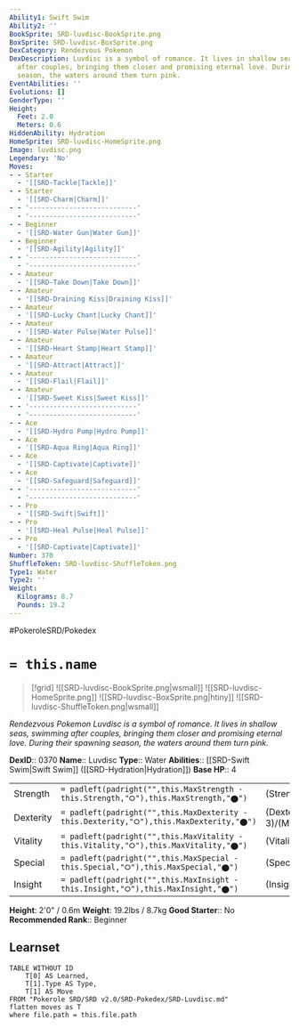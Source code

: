 ```yaml
---
Ability1: Swift Swim
Ability2: ''
BookSprite: SRD-luvdisc-BookSprite.png
BoxSprite: SRD-luvdisc-BoxSprite.png
DexCategory: Rendezvous Pokemon
DexDescription: Luvdisc is a symbol of romance. It lives in shallow seas, swimming
  after couples, bringing them closer and promising eternal love. During their spawning
  season, the waters around them turn pink.
EventAbilities: ''
Evolutions: []
GenderType: ''
Height:
  Feet: 2.0
  Meters: 0.6
HiddenAbility: Hydration
HomeSprite: SRD-luvdisc-HomeSprite.png
Image: luvdisc.png
Legendary: 'No'
Moves:
- - Starter
  - '[[SRD-Tackle|Tackle]]'
- - Starter
  - '[[SRD-Charm|Charm]]'
- - '---------------------------'
  - '---------------------------'
- - Beginner
  - '[[SRD-Water Gun|Water Gun]]'
- - Beginner
  - '[[SRD-Agility|Agility]]'
- - '---------------------------'
  - '---------------------------'
- - Amateur
  - '[[SRD-Take Down|Take Down]]'
- - Amateur
  - '[[SRD-Draining Kiss|Draining Kiss]]'
- - Amateur
  - '[[SRD-Lucky Chant|Lucky Chant]]'
- - Amateur
  - '[[SRD-Water Pulse|Water Pulse]]'
- - Amateur
  - '[[SRD-Heart Stamp|Heart Stamp]]'
- - Amateur
  - '[[SRD-Attract|Attract]]'
- - Amateur
  - '[[SRD-Flail|Flail]]'
- - Amateur
  - '[[SRD-Sweet Kiss|Sweet Kiss]]'
- - '---------------------------'
  - '---------------------------'
- - Ace
  - '[[SRD-Hydro Pump|Hydro Pump]]'
- - Ace
  - '[[SRD-Aqua Ring|Aqua Ring]]'
- - Ace
  - '[[SRD-Captivate|Captivate]]'
- - Ace
  - '[[SRD-Safeguard|Safeguard]]'
- - '---------------------------'
  - '---------------------------'
- - Pro
  - '[[SRD-Swift|Swift]]'
- - Pro
  - '[[SRD-Heal Pulse|Heal Pulse]]'
- - Pro
  - '[[SRD-Captivate|Captivate]]'
Number: 370
ShuffleToken: SRD-luvdisc-ShuffleToken.png
Type1: Water
Type2: ''
Weight:
  Kilograms: 8.7
  Pounds: 19.2
---
```


#PokeroleSRD/Pokedex

# `= this.name`

> [!grid]
> ![[SRD-luvdisc-BookSprite.png|wsmall]]
> ![[SRD-luvdisc-HomeSprite.png]]
> ![[SRD-luvdisc-BoxSprite.png|htiny]]
> ![[SRD-luvdisc-ShuffleToken.png|wsmall]]


*Rendezvous Pokemon*
*Luvdisc is a symbol of romance. It lives in shallow seas, swimming after couples, bringing them closer and promising eternal love. During their spawning season, the waters around them turn pink.*

**DexID**:: 0370
**Name**:: Luvdisc
**Type**:: Water
**Abilities**:: [[SRD-Swift Swim|Swift Swim]] ([[SRD-Hydration|Hydration]])
**Base HP**:: 4

|           |                                                                                        |                                          |
| --------- | -------------------------------------------------------------------------------------- | ---------------------------------------- |
| Strength  | `= padleft(padright("",this.MaxStrength - this.Strength,"⭘"),this.MaxStrength,"⬤")`    | (Strength::1)/(MaxStrength::3)   |
| Dexterity | `= padleft(padright("",this.MaxDexterity - this.Dexterity,"⭘"),this.MaxDexterity,"⬤")` | (Dexterity:: 3)/(MaxDexterity::6) |
| Vitality  | `= padleft(padright("",this.MaxVitality - this.Vitality,"⭘"),this.MaxVitality,"⬤")`    | (Vitality::2)/(MaxVitality::4)   |
| Special   | `= padleft(padright("",this.MaxSpecial - this.Special,"⭘"),this.MaxSpecial,"⬤")`       | (Special::1)/(MaxSpecial::3)     |
| Insight   | `= padleft(padright("",this.MaxInsight - this.Insight,"⭘"),this.MaxInsight,"⬤")`       | (Insight::2)/(MaxInsight::4)     |

**Height**: 2'0" / 0.6m
**Weight**: 19.2lbs / 8.7kg
**Good Starter**:: No
**Recommended Rank**:: Beginner

## Learnset

```dataview
TABLE WITHOUT ID
    T[0] AS Learned,
    T[1].Type AS Type,
    T[1] AS Move
FROM "Pokerole SRD/SRD v2.0/SRD-Pokedex/SRD-Luvdisc.md"
flatten moves as T
where file.path = this.file.path
```
